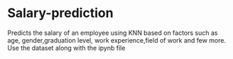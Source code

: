 # Salary-prediction
Predicts the salary of an employee using KNN based on factors such as age, gender,graduation level, work experience,field  of work and few more.
Use the dataset along with the ipynb file
